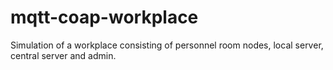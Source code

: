 # mqtt-coap-workplace
Simulation of a workplace consisting of personnel room nodes, local server, central server and admin.
